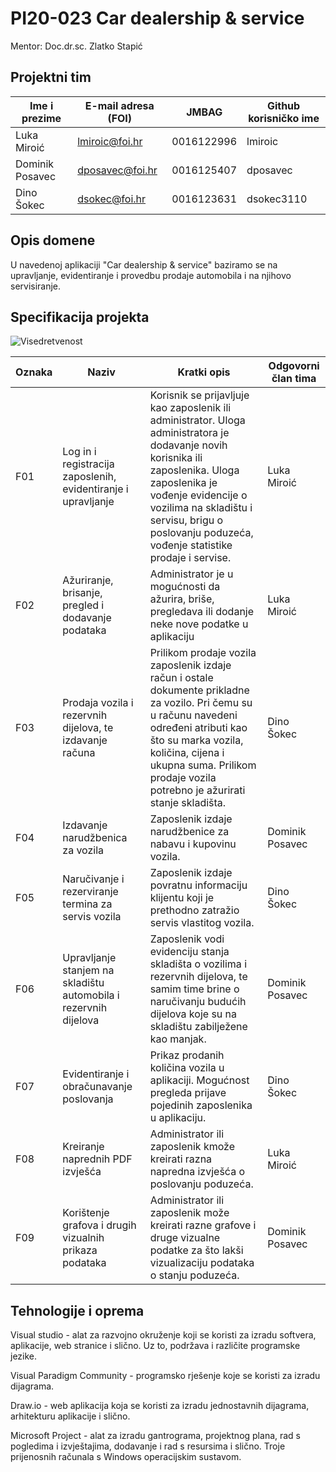 # PI20-023 Car dealership & service

Mentor: Doc.dr.sc. Zlatko Stapić

## Projektni tim

Ime i prezime | E-mail adresa (FOI) | JMBAG | Github korisničko ime
------------  | ------------------- | ----- | ---------------------
Luka Miroić | lmiroic@foi.hr | 0016122996 | lmiroic
Dominik Posavec | dposavec@foi.hr | 0016125407 | dposavec
Dino Šokec | dsokec@foi.hr | 0016123631 | dsokec3110

## Opis domene
U navedenoj aplikaciji "Car dealership & service" baziramo se na upravljanje, evidentiranje i provedbu prodaje automobila i na njihovo servisiranje.

## Specifikacija projekta

![Visedretvenost](https://i.imgur.com/nd04YPb.jpg)

Oznaka | Naziv | Kratki opis | Odgovorni član tima
------ | ----- | ----------- | ------------------- 
F01 | Log in i registracija zaposlenih, evidentiranje i upravljanje | Korisnik se prijavljuje kao zaposlenik ili administrator. Uloga administratora je dodavanje novih korisnika ili zaposlenika. Uloga zaposlenika je vođenje evidencije o vozilima na skladištu i servisu, brigu o poslovanju poduzeća, vođenje statistike prodaje i servise. | Luka Miroić
F02 | Ažuriranje, brisanje, pregled i dodavanje podataka | Administrator je u mogućnosti da ažurira, briše, pregledava ili dodanje neke nove podatke u aplikaciju | Luka Miroić
F03 |Prodaja vozila i rezervnih dijelova, te izdavanje računa |Prilikom prodaje vozila zaposlenik izdaje račun i ostale dokumente prikladne za vozilo. Pri čemu su u računu navedeni određeni atributi kao što su marka vozila, količina, cijena i ukupna suma. Prilikom prodaje vozila potrebno je ažurirati stanje skladišta. | Dino Šokec
F04 | Izdavanje narudžbenica za vozila | Zaposlenik izdaje narudžbenice za nabavu i kupovinu vozila.  | Dominik Posavec
F05 | Naručivanje i rezerviranje termina za servis vozila | Zaposlenik izdaje povratnu informaciju klijentu koji je prethodno zatražio servis vlastitog vozila. | Dino Šokec
F06 | Upravljanje stanjem na skladištu automobila i rezervnih dijelova | Zaposlenik vodi evidenciju stanja skladišta o vozilima i rezervnih dijelova, te samim time brine o naručivanju budućih dijelova koje su na skladištu zabilježene kao manjak. | Dominik Posavec
F07 | Evidentiranje i obračunavanje poslovanja | Prikaz prodanih količina vozila u aplikaciji. Mogućnost pregleda prijave pojedinih zaposlenika u aplikaciju. | Dino Šokec
F08 | Kreiranje naprednih PDF izvješća | Administrator ili zaposlenik kmože kreirati razna napredna izvješća o poslovanju poduzeća. | Luka Miroić
F09 | Korištenje grafova i drugih vizualnih prikaza podataka | Administrator ili zaposlenik može kreirati razne grafove i druge vizualne podatke za što lakši vizualizaciju podataka o stanju poduzeća. | Dominik Posavec
 
## Tehnologije i oprema
Visual studio - alat za razvojno okruženje koji se koristi za izradu softvera, aplikacije, web stranice i slično. Uz to, podržava i različite programske jezike.

Visual Paradigm Community - programsko rješenje koje se koristi za izradu dijagrama.

Draw.io - web aplikacija koja se koristi za izradu jednostavnih dijagrama, arhitekturu aplikacije i slično.

Microsoft Project - alat za izradu gantrograma, projektnog plana, rad s pogledima i izvještajima, dodavanje i rad s resursima i slično.
Troje prijenosnih računala s Windows operacijskim sustavom.
